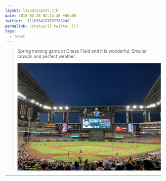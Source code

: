 ```yaml
---
layout: layouts/post.njk
date: 2019-03-26 02:13:38 +00:00
twitter: '1110364153707786240'
permalink: /status/{{ twitter }}/
tags: 
  - tweet
---
```


> Spring training game at Chase Field and it is wonderful. Smaller crowds and perfect weather. 
> 
> ![Baseball game at Chase Field with the stadium roof opened.](/img/1110364153707786240-D2jOTpXVAAAoNdp.jpg)

---
